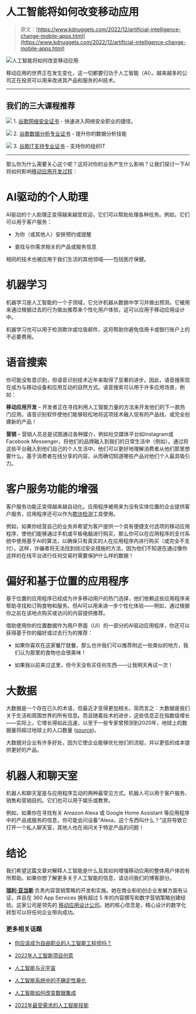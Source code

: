 # 人工智能将如何改变移动应用

> 原文：[https://www.kdnuggets.com/2022/12/artificial-intelligence-change-mobile-apps.html](https://www.kdnuggets.com/2022/12/artificial-intelligence-change-mobile-apps.html)

![人工智能将如何改变移动应用](../Images/7e1cbcd7f107a3990077b7de63a000fa.png)

移动应用的世界正在发生变化，这一切都要归功于人工智能（AI）。越来越多的公司正在投资可以用来改进其产品和服务的AI技术。

* * *

## 我们的三大课程推荐

![](../Images/0244c01ba9267c002ef39d4907e0b8fb.png) 1\. [谷歌网络安全证书](https://www.kdnuggets.com/google-cybersecurity) - 快速进入网络安全职业的捷径。

![](../Images/e225c49c3c91745821c8c0368bf04711.png) 2\. [谷歌数据分析专业证书](https://www.kdnuggets.com/google-data-analytics) - 提升你的数据分析技能

![](../Images/0244c01ba9267c002ef39d4907e0b8fb.png) 3\. [谷歌IT支持专业证书](https://www.kdnuggets.com/google-itsupport) - 支持你的组织IT

* * *

那么你为什么需要关心这个呢？这将对你的业务产生什么影响？让我们探讨一下AI将如何影响[移动应用开发过程](https://360appservices.com/blog/5/7-steps-for-successful-android-app-development)：

# AI驱动的个人助理

AI驱动的个人助理正变得越来越受欢迎，它们可以帮助处理各种任务。例如，它们可以用于客户服务：

+   为你（或其他人）安排预约或提醒

+   查找与你需求相关的产品或服务信息

相同的技术也被应用于我们生活的其他领域——包括医疗保健。

# 机器学习

机器学习是人工智能的一个子领域，它允许机器从数据中学习并做出预测。它被用来通过根据过去的行为做出推荐来个性化用户体验，这可以应用于移动应用设计中。

机器学习也可以用于检测欺诈或垃圾邮件，这将帮助你避免信用卡或银行账户上的不必要费用。

# 语音搜索

你可能没有意识到，但语音识别技术近年来取得了显著的进步。因此，语音搜索现在成为与移动设备和应用互动的自然方式。语音搜索可以用于许多应用场景，例如：

**移动应用开发** – 开发者正在寻找利用人工智能力量的方法来开发他们的下一款热门应用。语音识别软件使他们能够轻松地将这项技术融入现有的产品线，或完全创建新的产品！

**营销** – 营销人员总是试图通过各种媒介，例如社交媒体平台如Instagram或Facebook Messenger，将他们的品牌融入到我们的日常生活中（例如）。通过将这些平台融入到他们自己的个人生活中，他们可以更好地理解消费者从他们那里想要什么，基于消费者在线分享的内容，从而确切知道哪些产品对他们个人最具吸引力。

# 客户服务功能的增强

客户服务功能正变得越来越自动化。应用程序被用来为没有实体位置的企业提供客户服务，应用程序还可以作为[欺诈检测](/2019/11/data-analytics-assist-fraud-detection.html)工具使用。

例如，如果你经营自己的业务并希望为客户提供一个具有便捷支付选项的移动应用程序，使他们能够通过手机或平板电脑进行购买，那么你可以在应用程序的支付系统中使用基于AI的算法，以确保只有真实的人在应用程序内进行购买（或完全不支付）。这样，诈骗者将无法找到绕过安全措施的方法，因为他们不知道在通过像你这样的在线平台进行任何交易时需要保护什么样的数据！

# 偏好和基于位置的应用程序

基于位置的应用程序已经成为许多移动用户的热门选择，他们依赖这些应用程序来帮助寻找和订购食物和服务。但AI可以用来进一步个性化体验——例如，通过根据你之前在该地点购买或访问的内容提供推荐。

借助使用你的位置数据作为用户界面（UI）的一部分的AI驱动应用程序，你还可以获得基于你的偏好或过去行为的推荐：

+   如果你喜欢在这家餐厅就餐，那么也许我们可以推荐附近一些类似的地方，我们认为那里的食物也会很美味！

+   如果我以前来过这里，但今天没有买任何东西——让我明天再试一次！

# 大数据

大数据是一个存在已久的术语，但最近才变得更加相关。简而言之：大数据是我们关于生活和周围世界的所有信息。而且随着技术的进步，这些信息正在指数级增长——实际上，它增长得如此迅速，以至于一些专家曾预测到2020年，地球上的数据量将超过地球上的人口数量 ([source](https://www.computerworld.com/article/2493701/by-2020--there-will-be-5-200-gb-of-data-for-every-person-on-earth.html#:~:text=During%20the%20next%20eight%20years,Digital%20Universe%20study%20released%20today.))。

大数据对企业有许多好处，因为它使企业能够优化他们的流程，并以更低的成本提供更好的产品。

# 机器人和聊天室

机器人和聊天室是与应用程序互动的两种最常见方式。机器人可以用于客户服务、销售和营销目的。它们也可以用于娱乐或教育。

例如，如果你在寻找有关 Amazon Alexa 或 Google Home Assistant 等应用程序中的产品或服务的信息，你可能会问设备“Alexa，这个东西叫什么？”这将导致它打开一个私人聊天室，其他人也在询问关于特定产品的问题！

# 结论

我们希望这篇文章对解释人工智能是什么及其如何增强移动应用的整体用户体验有所帮助。如果你想了解更多关于人工智能的信息，请访问我们的博客部分。

**[瑞利·亚当斯](https://www.linkedin.com/in/riley-adams-27768821a/)** 负责内容营销策略的开发和实施。她在商业和初创企业发展方面有认证，并且在 360 App Services 拥有超过 5 年的内容撰写和数字营销策略创建经验。这家公司是领先的 [移动应用设计公司](https://360appservices.com/mobile-app-design-services)。她的核心信念是，精心设计的数字化转型可以将任何企业带向成功。

### 更多相关话题

+   [你应该成为自由职业的人工智能工程师吗？](https://www.kdnuggets.com/2021/12/ucsd-become-freelance-artificial-intelligence-engineer.html)

+   [2022年人工智能项目创意](https://www.kdnuggets.com/2022/01/artificial-intelligence-project-ideas-2022.html)

+   [人工智能与元宇宙](https://www.kdnuggets.com/2022/02/artificial-intelligence-metaverse.html)

+   [人工智能系统中的不确定性量化](https://www.kdnuggets.com/2022/04/uncertainty-quantification-artificial-intelligencebased-systems.html)

+   [人工智能如何改变数据集成](https://www.kdnuggets.com/2022/04/artificial-intelligence-transform-data-integration.html)

+   [2022年最受需求的人工智能技能](https://www.kdnuggets.com/2022/08/indemand-artificial-intelligence-skills-learn-2022.html)

